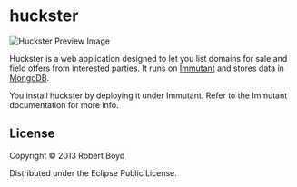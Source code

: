 # huckster

![Huckster Preview Image](https://raw.github.com/wiki/rboyd/huckster/images/huckster-preview.png)

Huckster is a web application designed to let you list domains for sale
and field offers from interested parties. It runs on
[Immutant](http://immutant.org) and stores data in
[MongoDB](http://www.mongodb.org).

You install huckster by deploying it under Immutant. Refer to the
Immutant documentation for more info.

## License

Copyright © 2013 Robert Boyd

Distributed under the Eclipse Public License.
